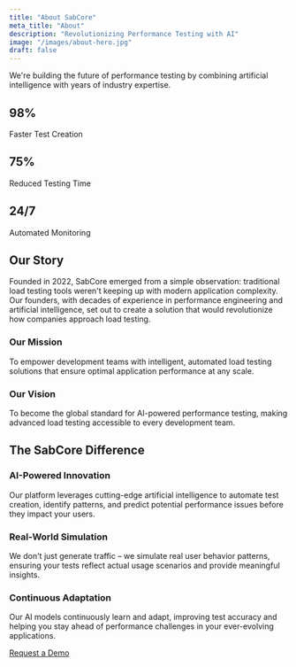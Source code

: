 ```yaml
---
title: "About SabCore"
meta_title: "About"
description: "Revolutionizing Performance Testing with AI"
image: "/images/about-hero.jpg"
draft: false
---
```


<div class="row justify-center mb-12">
  <div class="md:col-12">
    <div class="text-center mb-12">
      <p class="text-2xl font-light mb-8">
        We're building the future of performance testing by combining artificial intelligence with years of industry expertise.
      </p>
    </div>
  </div>
</div>

<div class="row justify-center mb-16">
  <div class="md:col-4 mb-8">
    <div class="text-center">
      <h2 class="text-6xl font-bold text-primary mb-4">98%</h2>
      <p class="text-lg">Faster Test Creation</p>
    </div>
  </div>
  <div class="md:col-4 mb-8">
    <div class="text-center">
      <h2 class="text-6xl font-bold text-primary mb-4">75%</h2>
      <p class="text-lg">Reduced Testing Time</p>
    </div>
  </div>
  <div class="md:col-4 mb-8">
    <div class="text-center">
      <h2 class="text-6xl font-bold text-primary mb-4">24/7</h2>
      <p class="text-lg">Automated Monitoring</p>
    </div>
  </div>
</div>

## Our Story

Founded in 2022, SabCore emerged from a simple observation: traditional load testing tools weren't keeping up with modern application complexity. Our founders, with decades of experience in performance engineering and artificial intelligence, set out to create a solution that would revolutionize how companies approach load testing.

<div class="row justify-center my-12">
  <div class="md:col-6 mb-8">
    <div class="bg-theme-light dark:bg-darkmode-theme-light rounded-lg p-8 h-full">
      <h3 class="h4 mb-3">Our Mission</h3>
      <p>To empower development teams with intelligent, automated load testing solutions that ensure optimal application performance at any scale.</p>
    </div>
  </div>
  <div class="md:col-6 mb-8">
    <div class="bg-theme-light dark:bg-darkmode-theme-light rounded-lg p-8 h-full">
      <h3 class="h4 mb-3">Our Vision</h3>
      <p>To become the global standard for AI-powered performance testing, making advanced load testing accessible to every development team.</p>
    </div>
  </div>
</div>

## The SabCore Difference

### AI-Powered Innovation
Our platform leverages cutting-edge artificial intelligence to automate test creation, identify patterns, and predict potential performance issues before they impact your users.

### Real-World Simulation
We don't just generate traffic – we simulate real user behavior patterns, ensuring your tests reflect actual usage scenarios and provide meaningful insights.

### Continuous Adaptation
Our AI models continuously learn and adapt, improving test accuracy and helping you stay ahead of performance challenges in your ever-evolving applications.

[//]: # (<div class="bg-theme-light dark:bg-darkmode-theme-light rounded-lg p-8 my-12">)

[//]: # (  <div class="row justify-center">)

[//]: # (    <div class="lg:col-8">)

[//]: # (      <h3 class="h4 mb-6 text-center">Technology Stack</h3>)

[//]: # (      <div class="row justify-center text-center">)

[//]: # (        <div class="md:col-3 sm:col-6 mb-4">)

[//]: # (          <i class="fab fa-python text-4xl text-primary mb-2"></i>)

[//]: # (          <p class="mb-0">Python</p>)

[//]: # (        </div>)

[//]: # (        <div class="md:col-3 sm:col-6 mb-4">)

[//]: # (          <i class="fas fa-brain text-4xl text-primary mb-2"></i>)

[//]: # (          <p class="mb-0">TensorFlow</p>)

[//]: # (        </div>)

[//]: # (        <div class="md:col-3 sm:col-6 mb-4">)

[//]: # (          <i class="fas fa-cloud text-4xl text-primary mb-2"></i>)

[//]: # (          <p class="mb-0">Kubernetes</p>)

[//]: # (        </div>)

[//]: # (        <div class="md:col-3 sm:col-6 mb-4">)

[//]: # (          <i class="fas fa-database text-4xl text-primary mb-2"></i>)

[//]: # (          <p class="mb-0">MongoDB</p>)

[//]: # (        </div>)

[//]: # (      </div>)

[//]: # (    </div>)

[//]: # (  </div>)

[//]: # (</div>)

[//]: # (## Leadership Team)

[//]: # ()
[//]: # (<div class="row justify-center">)

[//]: # (  <div class="md:col-4 mb-8">)

[//]: # (    <div class="text-center">)

[//]: # (      <img class="rounded-full mx-auto mb-4 w-32 h-32" src="/images/team/ceo.jpg" alt="CEO" />)

[//]: # (      <h3 class="h5 mb-2">Alex Chen</h3>)

[//]: # (      <p class="text-sm text-text-light mb-2">CEO & Co-founder</p>)

[//]: # (      <p class="text-sm">Former Performance Engineering Lead at AWS</p>)

[//]: # (    </div>)

[//]: # (  </div>)

[//]: # (  <div class="md:col-4 mb-8">)

[//]: # (    <div class="text-center">)

[//]: # (      <img class="rounded-full mx-auto mb-4 w-32 h-32" src="/images/team/cto.jpg" alt="CTO" />)

[//]: # (      <h3 class="h5 mb-2">Maria Rodriguez</h3>)

[//]: # (      <p class="text-sm text-text-light mb-2">CTO & Co-founder</p>)

[//]: # (      <p class="text-sm">AI Research Scientist, PhD in Machine Learning</p>)

[//]: # (    </div>)

[//]: # (  </div>)

[//]: # (  <div class="md:col-4 mb-8">)

[//]: # (    <div class="text-center">)

[//]: # (      <img class="rounded-full mx-auto mb-4 w-32 h-32" src="/images/team/cpo.jpg" alt="CPO" />)

[//]: # (      <h3 class="h5 mb-2">David Park</h3>)

[//]: # (      <p class="text-sm text-text-light mb-2">Chief Product Officer</p>)

[//]: # (      <p class="text-sm">15+ years in Developer Tools Product Management</p>)

[//]: # (    </div>)

[//]: # (  </div>)

[//]: # (</div>)

[//]: # ()
[//]: # (## Our Global Presence)

[//]: # ()
[//]: # (<div class="row justify-center mb-12">)

[//]: # (  <div class="lg:col-10">)

[//]: # (    <div class="bg-theme-light dark:bg-darkmode-theme-light rounded-lg p-8">)

[//]: # (      <div class="row">)

[//]: # (        <div class="md:col-3 sm:col-6 mb-4 text-center">)

[//]: # (          <h4 class="h3 font-bold text-primary mb-2">4</h4>)

[//]: # (          <p class="mb-0">Global Offices</p>)

[//]: # (        </div>)

[//]: # (        <div class="md:col-3 sm:col-6 mb-4 text-center">)

[//]: # (          <h4 class="h3 font-bold text-primary mb-2">50+</h4>)

[//]: # (          <p class="mb-0">Team Members</p>)

[//]: # (        </div>)

[//]: # (        <div class="md:col-3 sm:col-6 mb-4 text-center">)

[//]: # (          <h4 class="h3 font-bold text-primary mb-2">1000+</h4>)

[//]: # (          <p class="mb-0">Clients Worldwide</p>)

[//]: # (        </div>)

[//]: # (        <div class="md:col-3 sm:col-6 mb-4 text-center">)

[//]: # (          <h4 class="h3 font-bold text-primary mb-2">15+</h4>)

[//]: # (          <p class="mb-0">Countries</p>)

[//]: # (        </div>)

[//]: # (      </div>)

[//]: # (    </div>)

[//]: # (  </div>)

[//]: # (</div>)

<div class="text-center">
  <a href="/request" class="btn btn-primary">Request a Demo</a>
</div>
